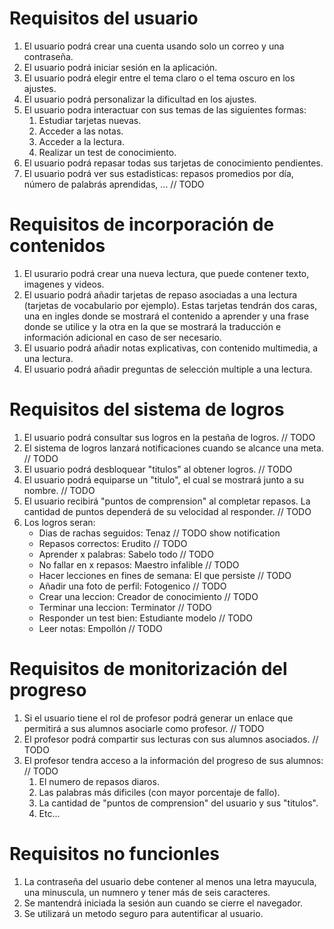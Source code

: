# Requisitos del usuario
1. El usuario podrá crear una cuenta usando solo un correo y una contraseña.
2. El usuario podrá iniciar sesión en la aplicación.
3. El usuario podrá elegir entre el tema claro o el tema oscuro en los ajustes.
4. El usuario podrá personalizar la dificultad en los ajustes.
5. El usuario podra interactuar con sus temas de las siguientes formas:
   1. Estudiar tarjetas nuevas.
   2. Acceder a las notas.
   3. Acceder a la lectura.
   4. Realizar un test de conocimiento. 
6. El usuario podrá repasar todas sus tarjetas de conocimiento pendientes.
7. El usuario podrá ver sus estadisticas: repasos promedios por día, número de palabrás aprendidas, ... // TODO


# Requisitos de incorporación de contenidos 
1. El usurario podrá crear una nueva lectura, que puede contener texto, imagenes y videos.
2. El usuario podrá añadir tarjetas de repaso asociadas a una lectura (tarjetas de vocabulario por ejemplo). Estas tarjetas tendrán dos caras, una en ingles donde se mostrará el contenido a aprender y una frase donde se utilice y la otra en la que se mostrará la traducción e información adicional en caso de ser necesario.
3. El usuario podrá añadir notas explicativas, con contenido multimedia, a una lectura.
4. El usuario podrá añadir preguntas de selección multiple a una lectura. 


# Requisitos del sistema de logros 
1. El usuario podrá consultar sus logros en la pestaña de logros. // TODO
2. El sistema de logros lanzará notificaciones cuando se alcance una meta. // TODO
3. El usuario podrá desbloquear "titulos" al obtener logros. // TODO
4. El usuario podrá equiparse un "titulo", el cual se mostrará junto a su nombre. // TODO
5. El usuario recibirá "puntos de comprension" al completar repasos. La cantidad de puntos dependerá de su velocidad al responder. // TODO
6. Los logros seran:
   - Dias de rachas seguidos: Tenaz       // TODO show notification
   - Repasos correctos: Erudito           // TODO 
   - Aprender x palabras: Sabelo todo     // TODO
   - No fallar en x repasos: Maestro infalible  // TODO
   - Hacer lecciones en fines de semana: El que persiste // TODO
   - Añadir una foto de perfil: Fotogenico   // TODO
   - Crear una leccion: Creador de conocimiento // TODO
   - Terminar una leccion: Terminator  // TODO
   - Responder un test bien: Estudiante modelo  // TODO
   - Leer notas: Empollón  // TODO

# Requisitos de monitorización del progreso
1. Si el usuario tiene el rol de profesor podrá generar un enlace que permitirá a sus alumnos asociarle como profesor. // TODO
2. El profesor podrá compartir sus lecturas con sus alumnos asociados.  // TODO
3. El profesor tendra acceso a la información del progreso de sus alumnos: // TODO
   1. El numero de repasos diaros.
   2. Las palabras más dificiles (con mayor porcentaje de fallo).
   3. La cantidad de "puntos de comprension" del usuario y sus "titulos".
   4. Etc...

# Requisitos no funcionles
1. La contraseña del usuario debe contener al menos una letra mayucula, una minuscula, un numnero y tener más de seis caracteres.
2. Se mantendrá iniciada la sesión aun cuando se cierre el navegador.
3. Se utilizará un metodo seguro para autentificar al usuario.